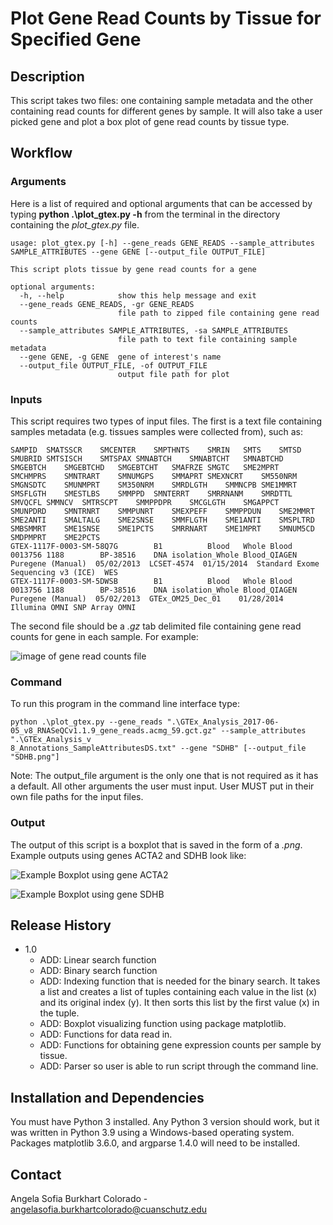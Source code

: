 # Plot Gene Read Counts by Tissue for Specified Gene 

## Description 

This script takes two files: one containing sample metadata and the other containing read counts for different genes by 
sample. It will also take a user picked gene and plot a box plot of gene read counts by tissue type.

## Workflow 

### Arguments 

Here is a list of required and optional arguments that can be accessed by typing **python .\plot_gtex.py -h** from the 
terminal in the directory containing the *plot_gtex.py* file.

```text
usage: plot_gtex.py [-h] --gene_reads GENE_READS --sample_attributes SAMPLE_ATTRIBUTES --gene GENE [--output_file OUTPUT_FILE]

This script plots tissue by gene read counts for a gene

optional arguments:
  -h, --help            show this help message and exit
  --gene_reads GENE_READS, -gr GENE_READS
                        file path to zipped file containing gene read counts
  --sample_attributes SAMPLE_ATTRIBUTES, -sa SAMPLE_ATTRIBUTES
                        file path to text file containing sample metadata
  --gene GENE, -g GENE  gene of interest's name
  --output_file OUTPUT_FILE, -of OUTPUT_FILE
                        output file path for plot
```

### Inputs 

This script requires two types of input files. The first is a text file containing samples metadata (e.g. tissues 
samples were collected from), such as: 

```text
SAMPID	SMATSSCR	SMCENTER	SMPTHNTS	SMRIN	SMTS	SMTSD	SMUBRID	SMTSISCH	SMTSPAX	SMNABTCH	SMNABTCHT	SMNABTCHD	SMGEBTCH	SMGEBTCHD	SMGEBTCHT	SMAFRZE	SMGTC	SME2MPRT	SMCHMPRS	SMNTRART	SMNUMGPS	SMMAPRT	SMEXNCRT	SM550NRM	SMGNSDTC	SMUNMPRT	SM350NRM	SMRDLGTH	SMMNCPB	SME1MMRT	SMSFLGTH	SMESTLBS	SMMPPD	SMNTERRT	SMRRNANM	SMRDTTL	SMVQCFL	SMMNCV	SMTRSCPT	SMMPPDPR	SMCGLGTH	SMGAPPCT	SMUNPDRD	SMNTRNRT	SMMPUNRT	SMEXPEFF	SMMPPDUN	SME2MMRT	SME2ANTI	SMALTALG	SME2SNSE	SMMFLGTH	SME1ANTI	SMSPLTRD	SMBSMMRT	SME1SNSE	SME1PCTS	SMRRNART	SME1MPRT	SMNUM5CD	SMDPMPRT	SME2PCTS
GTEX-1117F-0003-SM-58Q7G		B1			Blood	Whole Blood	0013756	1188		BP-38516	DNA isolation_Whole Blood_QIAGEN Puregene (Manual)	05/02/2013	LCSET-4574	01/15/2014	Standard Exome Sequencing v3 (ICE)	WES																																														
GTEX-1117F-0003-SM-5DWSB		B1			Blood	Whole Blood	0013756	1188		BP-38516	DNA isolation_Whole Blood_QIAGEN Puregene (Manual)	05/02/2013	GTEx_OM25_Dec_01	01/28/2014	Illumina OMNI SNP Array	OMNI																																														
```

The second file should be a *.gz* tab delimited file containing gene read counts for gene in each sample. For example: 

![image of gene read counts file](https://github.com/cu-swe4s-fall-2022/assignment-3-parallel-arrays-acolorado1/blob/7614a7d95ea6afc97f0f848bea42cf0303a08e79/gene_read_counts.png)

### Command 

To run this program in the command line interface type: 

```text
python .\plot_gtex.py --gene_reads ".\GTEx_Analysis_2017-06-05_v8_RNASeQCv1.1.9_gene_reads.acmg_59.gct.gz" --sample_attributes ".\GTEx_Analysis_v
8_Annotations_SampleAttributesDS.txt" --gene "SDHB" [--output_file "SDHB.png"]

```

Note: The output_file argument is the only one that is not required as it has a default. All other arguments the user 
must input. User MUST put in their own file paths for the input files. 

### Output 

The output of this script is a boxplot that is saved in the form of a *.png*. Example outputs using genes ACTA2 and SDHB
look like: 

![Example Boxplot using gene ACTA2](https://github.com/cu-swe4s-fall-2022/assignment-3-parallel-arrays-acolorado1/blob/7614a7d95ea6afc97f0f848bea42cf0303a08e79/ACTA2.png)

![Example Boxplot using gene SDHB](https://github.com/cu-swe4s-fall-2022/assignment-3-parallel-arrays-acolorado1/blob/7614a7d95ea6afc97f0f848bea42cf0303a08e79/SDHB.png)

## Release History
+ 1.0 
  + ADD: Linear search function
  + ADD: Binary search function 
  + ADD: Indexing function that is needed for the binary search. It takes a list and creates a list of tuples containing each value in the list (x) and its original index (y). It then sorts this list by the first value (x) in the tuple.
  + ADD: Boxplot visualizing function using package matplotlib. 
  + ADD: Functions for data read in. 
  + ADD: Functions for obtaining gene expression counts per sample by tissue. 
  + ADD: Parser so user is able to run script through the command line. 

## Installation and Dependencies 

You must have Python 3 installed. Any Python 3 version should work, but it was written in Python 3.9 using a Windows-based 
operating system. Packages matplotlib 3.6.0, and argparse 1.4.0 will need to be installed. 

## Contact 

Angela Sofia Burkhart Colorado - angelasofia.burkhartcolorado@cuanschutz.edu



